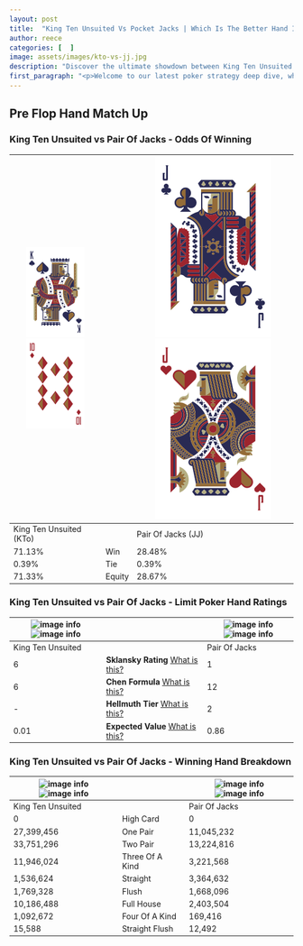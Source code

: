 ```yaml
---
layout: post
title:  "King Ten Unsuited Vs Pocket Jacks | Which Is The Better Hand In Poker? A Complete Guide"
author: reece
categories: [  ]
image: assets/images/kto-vs-jj.jpg
description: "Discover the ultimate showdown between King Ten Unsuited and Pair Of Jacks in poker! Uncover the odds, strategies, and scenarios where one hand triumphs over the other. Get ready to up your poker game with this thrilling analysis."
first_paragraph: "<p>Welcome to our latest poker strategy deep dive, where we're pitting two distinct hands against each other in a high-stakes showdown: King Ten Unsuited vs Pair Of Jacks.</p><p>In the dynamic world of poker, every decision counts, and knowing which hand holds the upper hand is key to your success at the table.</p><p>In this article, we'll dissect these two hands, explore the scenarios where one dominates the other, and equip you with the knowledge to make strategic choices that can tip the odds in your favor.</p><p>Get ready to unravel the intriguing dynamics of these poker hands and elevate your game to new heights.</p>"
---
```




[comment]: # (sp0)

## Pre Flop Hand Match Up

<div class="table hand-ratings" markdown="1"> 



### King Ten Unsuited vs Pair Of Jacks - Odds Of Winning


    
| ![image info](assets/images/hand1/k.png) ![image info](assets/images/hand1/to.png) |  | ![image info](assets/images/hand2/j.png) ![image info](assets/images/hand2/jo.png) |
| -------- | -------- | -------- |
| King Ten Unsuited (KTo) |  | Pair Of Jacks (JJ) |
| 71.13% | Win | 28.48% |
| 0.39% | Tie | 0.39% |
| 71.33% | Equity | 28.67% |




[comment]: # (sp1)



### King Ten Unsuited vs Pair Of Jacks - Limit Poker Hand Ratings


    
| ![image info](https://www.riverpairs.com/assets/images/hand1/k.png) ![image info](https://www.riverpairs.com/assets/images/hand1/to.png) |  | ![image info](https://www.riverpairs.com/assets/images/hand2/j.png) ![image info](https://www.riverpairs.com/assets/images/hand2/jo.png) |
| -------- | -------- | -------- |
| King Ten Unsuited |  | Pair Of Jacks |
| 6 | **Sklansky Rating** [What is this?](/sklansky-rating-explained) | 1 |
| 6 | **Chen Formula** [What is this?](/chen-formula-explained) | 12 |
| - | **Hellmuth Tier** [What is this?](/Hellmuth-tier-explained) | 2 |
| 0.01 | **Expected Value** [What is this?](/expected-value-explained) | 0.86 |




[comment]: # (sp2)



### King Ten Unsuited vs Pair Of Jacks - Winning Hand Breakdown


    
| ![image info](https://www.riverpairs.com/assets/images/hand1/k.png) ![image info](https://www.riverpairs.com/assets/images/hand1/to.png) |  | ![image info](https://www.riverpairs.com/assets/images/hand2/j.png) ![image info](https://www.riverpairs.com/assets/images/hand2/jo.png) |
| -------- | -------- | -------- |
| King Ten Unsuited |  | Pair Of Jacks |
| 0 | High Card | 0 |
| 27,399,456 | One Pair | 11,045,232 |
| 33,751,296 | Two Pair | 13,224,816 |
| 11,946,024 | Three Of A Kind | 3,221,568 |
| 1,536,624 | Straight | 3,364,632 |
| 1,769,328 | Flush | 1,668,096 |
| 10,186,488 | Full House | 2,403,504 |
| 1,092,672 | Four Of A Kind | 169,416 |
| 15,588 | Straight Flush | 12,492 |




[comment]: # (sp3)



</div>

[comment]: # (sp4)



[comment]: # (sp5)

